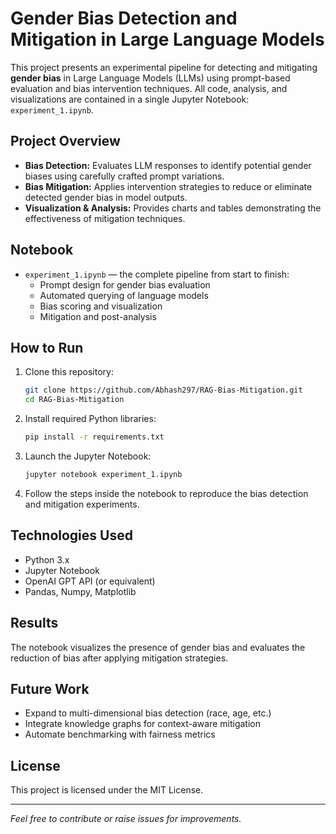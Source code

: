 
# Gender Bias Detection and Mitigation in Large Language Models

This project presents an experimental pipeline for detecting and mitigating **gender bias** in Large Language Models (LLMs) using prompt-based evaluation and bias intervention techniques. All code, analysis, and visualizations are contained in a single Jupyter Notebook: `experiment_1.ipynb`.

##  Project Overview

- **Bias Detection:** Evaluates LLM responses to identify potential gender biases using carefully crafted prompt variations.
- **Bias Mitigation:** Applies intervention strategies to reduce or eliminate detected gender bias in model outputs.
- **Visualization & Analysis:** Provides charts and tables demonstrating the effectiveness of mitigation techniques.

##  Notebook

- `experiment_1.ipynb` — the complete pipeline from start to finish:
  - Prompt design for gender bias evaluation
  - Automated querying of language models
  - Bias scoring and visualization
  - Mitigation and post-analysis

##  How to Run

1. Clone this repository:
   ```bash
   git clone https://github.com/Abhash297/RAG-Bias-Mitigation.git
   cd RAG-Bias-Mitigation
   ```

2. Install required Python libraries:
   ```bash
   pip install -r requirements.txt
   ```

3. Launch the Jupyter Notebook:
   ```bash
   jupyter notebook experiment_1.ipynb
   ```

4. Follow the steps inside the notebook to reproduce the bias detection and mitigation experiments.

##  Technologies Used

- Python 3.x
- Jupyter Notebook
- OpenAI GPT API (or equivalent)
- Pandas, Numpy, Matplotlib

##  Results

The notebook visualizes the presence of gender bias and evaluates the reduction of bias after applying mitigation strategies.

##  Future Work

- Expand to multi-dimensional bias detection (race, age, etc.)
- Integrate knowledge graphs for context-aware mitigation
- Automate benchmarking with fairness metrics

##  License

This project is licensed under the MIT License.

---

*Feel free to contribute or raise issues for improvements.*
